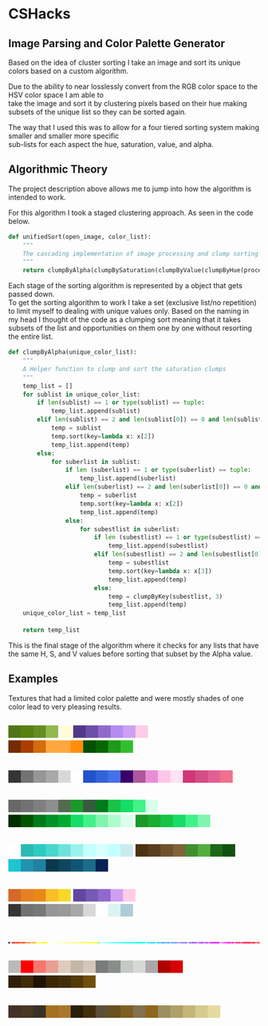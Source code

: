 # CSHacks
## Image Parsing and Color Palette Generator  

Based on the idea of cluster sorting I take an image and sort its unique colors based on a custom algorithm.  
  
Due to the ability to near losslessly convert from the RGB color space to the HSV color space I am able to  
take the image and sort it by clustering pixels based on their hue making subsets of the unique list so they can be sorted again. 

The way that I used this was to allow for a four tiered sorting system making smaller and smaller more specific  
sub-lists for each aspect the hue, saturation, value, and alpha.  

## Algorithmic Theory
The project description above allows me to jump into how the algorithm is intended to work.

For this algorithm I took a staged clustering approach. As seen in the code below.

```py
def unifiedSort(open_image, color_list):
    """
    The cascading implementation of image processing and clump sorting
    """
    return clumpByAlpha(clumpBySaturation(clumpByValue(clumpByHue(processImage(open_image, color_list)))))
```

Each stage of the sorting algorithm is represented by a object that gets passed down.  
To get the sorting algorithm to work I take a set (exclusive list/no repetition) to limit myself to dealing with unique values only. Based on the naming in my head I thought of the code as a clumping sort meaning that it takes subsets of the list and opportunities on them one by one without resorting the entire list. 

```py
def clumpByAlpha(unique_color_list):
    """
    A Helper function to clump and sort the saturation clumps
    """
    temp_list = []
    for sublist in unique_color_list:
        if len(sublist) == 1 or type(sublist) == tuple:
            temp_list.append(sublist)
        elif len(sublist) == 2 and len(sublist[0]) == 0 and len(sublist[1] == 0):
            temp = sublist
            temp.sort(key=lambda x: x[2])
            temp_list.append(temp)
        else:
            for suberlist in sublist:
                if len (suberlist) == 1 or type(suberlist) == tuple:
                    temp_list.append(suberlist)
                elif len(suberlist) == 2 and len(suberlist[0]) == 0 and len(suberlist[1] == 0):
                    temp = suberlist
                    temp.sort(key=lambda x: x[2])
                    temp_list.append(temp)
                else:
                    for subestlist in suberlist:
                        if len (subestlist) == 1 or type(subestlist) == tuple:
                            temp_list.append(subestlist)
                        elif len(subestlist) == 2 and len(subestlist[0]) == 0 and len(subestlist[1] == 0):
                            temp = subestlist
                            temp.sort(key=lambda x: x[3])
                            temp_list.append(temp)
                        else:
                            temp = clumpByKey(subestlist, 3)
                            temp_list.append(temp)
    unique_color_list = temp_list

    return temp_list
```
This is the final stage of the algorithm where it checks for any lists that have the same H, S, and V values before sorting that subset by the Alpha value.

## Examples
Textures that had a limited color palette and were mostly shades of one color lead to very pleasing results.  
## ![](bamboo_singleleaf.png) ![ ](amethyst_shard.png) ![](carrot.png)
## ![](axolotl_bucket.png)
## ![](emerald_ore.png) ![](emerald.png) ![](emerald_block.png)
## ![](beacon.png) ![](dark_oak_sapling.png) ![](heart_of_the_sea.png) 
## ![](honeycomb.png) ![](medium_amethyst_bud.png) ![](milk_bucket.png)
## ![](debug.png)
## ![](comparator_on.png) ![](bowl.png)
## ![](birch_chest_boat.png) 